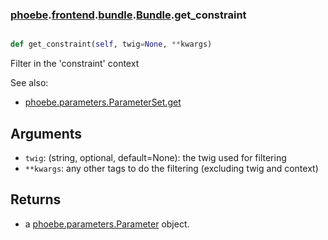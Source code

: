 ### [phoebe](phoebe.md).[frontend](phoebe.frontend.md).[bundle](phoebe.frontend.bundle.md).[Bundle](phoebe.frontend.bundle.Bundle.md).get_constraint

```py

def get_constraint(self, twig=None, **kwargs)

```



Filter in the 'constraint' context

See also:
* [phoebe.parameters.ParameterSet.get](phoebe.parameters.ParameterSet.get.md)

Arguments
----------
* `twig`: (string, optional, default=None): the twig used for filtering
* `**kwargs`: any other tags to do the filtering (excluding twig and context)

Returns
---------
* a [phoebe.parameters.Parameter](phoebe.parameters.Parameter.md) object.

